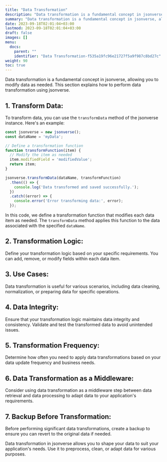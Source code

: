 ```yaml
---
title: "Data Transformation"
description: "Data transformation is a fundamental concept in jsonverse, allowing you to modify data as needed. This section explains how to perform data transformation using jsonverse."
summary: "Data transformation is a fundamental concept in jsonverse, allowing you to modify data as needed. This section explains how to perform data transformation using jsonverse."
date: 2023-09-18T02:01:04+03:00
lastmod: 2023-09-18T02:01:04+03:00
draft: false
images: []
menu:
  docs:
    parent: ""
    identifier: "Data Transformation-f535a19fc96e21727f5a9f987c8bd27c"
weight: 90
toc: true
---
```


Data transformation is a fundamental concept in jsonverse, allowing you to modify data as needed. This section explains how to perform data transformation using jsonverse.

## 1. **Transform Data**:

   To transform data, you can use the `transformData` method of the jsonverse instance. Here's an example:

   ```javascript
   const jsonverse = new jsonverse();
   const dataName = 'myData';

   // Define a transformation function
   function transformFunction(item) {
     // Modify the item as needed
     item.modifiedField = 'modifiedValue';
     return item;
   }

   jsonverse.transformData(dataName, transformFunction)
     .then(() => {
       console.log('Data transformed and saved successfully.');
     })
     .catch((error) => {
       console.error('Error transforming data:', error);
     });
   ```

   In this code, we define a transformation function that modifies each data item as needed. The `transformData` method applies this function to the data associated with the specified `dataName`.

## 2. **Transformation Logic**:

   Define your transformation logic based on your specific requirements. You can add, remove, or modify fields within each data item.

## 3. **Use Cases**:

   Data transformation is useful for various scenarios, including data cleaning, normalization, or preparing data for specific operations.

## 4. **Data Integrity**:

   Ensure that your transformation logic maintains data integrity and consistency. Validate and test the transformed data to avoid unintended issues.

## 5. **Transformation Frequency**:

   Determine how often you need to apply data transformations based on your data update frequency and business needs.

## 6. **Data Transformation as a Middleware**:

   Consider using data transformation as a middleware step between data retrieval and data processing to adapt data to your application's requirements.

## 7. **Backup Before Transformation**:

   Before performing significant data transformations, create a backup to ensure you can revert to the original data if needed.

Data transformation in jsonverse allows you to shape your data to suit your application's needs. Use it to preprocess, clean, or adapt data for various purposes.
